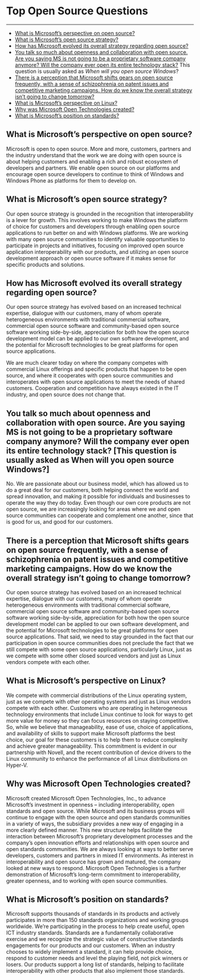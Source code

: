 <properties title="" pageTitle="Top Open Source Questions" description="Answering top questions about Microsoft and Open Source" metaKeywords="Microsoft Open Source" services="" solutions="" documentationCenter="" authors="rginn" videoId="" scriptId="" manager="required" />

<tags ms.service="required" ms.devlang="may be required" ms.topic="article" ms.tgt_pltfrm="may be required" ms.workload="required" ms.date="mm/dd/yyyy" ms.author="Your MSFT alias or your full email address" />

# Top Open Source Questions #

----------

- [What is Microsoft’s perspective on open source?]
- [What is Microsoft’s open source strategy?]
- [How has Microsoft evolved its overall strategy regarding open source?] 
- [You talk so much about openness and collaboration with open source. Are you saying MS is not going to be a proprietary software company anymore? Will the company ever open its entire technology stack?] This question is usually asked as *When will you open source Windows*?
- [There is a perception that Microsoft shifts gears on open source frequently, with a sense of schizophrenia on patent issues and competitive marketing campaigns. How do we know the overall strategy isn’t going to change tomorrow?] 
- [What is Microsoft’s perspective on Linux?]
- [Why was Microsoft Open Technologies created?]
- [What is Microsoft’s position on standards?]
 


## What is Microsoft’s perspective on open source? ##

 
Microsoft is open to open source. More and more, customers, partners and the industry understand that the work we are doing with open source is about helping customers and enabling a rich and robust ecosystem of developers and partners. We enable open source on our platforms and encourage open source developers to continue to think of Windows and Windows Phone as platforms for them to develop on. 

## What is Microsoft’s open source strategy? ##

Our open source strategy is grounded in the recognition that interoperability is a lever for growth. This involves working to make Windows the platform of choice for customers and developers through enabling open source applications to run better on and with Windows platforms. We are working with many open source communities to identify valuable opportunities to participate in projects and initiatives, focusing on improved open source application interoperability with our products, and utilizing an open source development approach or open source software if it makes sense for specific products and solutions.

## How has Microsoft evolved its overall strategy regarding open source? ##

Our open source strategy has evolved based on an increased technical expertise, dialogue with our customers, many of whom operate heterogeneous environments with traditional commercial software, commercial open source software and community-based open source software working side-by-side, appreciation for both how the open source development model can be applied to our own software development, and the potential for Microsoft technologies to be great platforms for open source applications. 

We are much clearer today on where the company competes with commercial Linux offerings and specific products that happen to be open source, and where it cooperates with open source communities and interoperates with open source applications to meet the needs of shared customers. Cooperation and competition have always existed in the IT industry, and open source does not change that.

## You talk so much about openness and collaboration with open source. Are you saying MS is not going to be a proprietary software company anymore? Will the company ever open its entire technology stack?  [This question is usually asked as When will you open source Windows?] ##

No. We are passionate about our business model, which has allowed us to do a great deal for our customers, both helping connect the world and spread innovation, and making it possible for individuals and businesses to operate the way they do today.  Even though our own core products are not open source, we are increasingly looking for areas where we and open source communities can cooperate and complement one another, since that is good for us, and good for our customers.

## There is a perception that Microsoft shifts gears on open source frequently, with a sense of schizophrenia on patent issues and competitive marketing campaigns. How do we know the overall strategy isn’t going to change tomorrow? ##

Our open source strategy has evolved based on an increased technical expertise, dialogue with our customers, many of whom operate heterogeneous environments with traditional commercial software, commercial open source software and community-based open source software working side-by-side, appreciation for both how the open source development model can be applied to our own software development, and the potential for Microsoft technologies to be great platforms for open source applications. That said, we need to stay grounded in the fact that our participation in open source communities does not preclude the fact that we still compete with some open source applications, particularly Linux, just as we compete with some other closed sourced vendors and just as Linux vendors compete with each other. 

## What is Microsoft’s perspective on Linux? ##
We compete with commercial distributions of the Linux operating system, just as we compete with other operating systems and just as Linux vendors compete with each other. Customers who are operating in heterogeneous technology environments that include Linux continue to look for ways to get more value for money so they can focus resources on staying competitive. So, while we believe that manageability, ease of use, choice of applications, and availability of skills to support make Microsoft platforms the best choice, our goal for these customers is to help them to reduce complexity and achieve greater manageability. This commitment is evident in our partnership with Novell, and the recent contribution of device drivers to the Linux community to enhance the performance of all Linux distributions on Hyper-V. 

## Why was Microsoft Open Technologies created? ##
Microsoft created Microsoft Open Technologies, Inc., to advance Microsoft’s investment in openness – including interoperability, open standards and open source.  While Microsoft and its business groups will continue to engage with the open source and open standards communities in a variety of ways, the subsidiary provides a new way of engaging in a more clearly defined manner. This new structure helps facilitate the interaction between Microsoft’s proprietary development processes and the company’s open innovation efforts and relationships with open source and open standards communities. We are always looking at ways to better serve developers, customers and partners in mixed IT environments. As interest in interoperability and open source has grown and matured, the company looked at new ways to respond. Microsoft Open Technologies is a further demonstration of Microsoft’s long-term commitment to interoperability, greater openness, and to working with open source communities. 

## What is Microsoft’s position on standards? ##
Microsoft supports thousands of standards in its products and actively participates in more than 150 standards organizations and working groups worldwide. We’re participating in the process to help create useful, open ICT industry standards. Standards are a fundamentally collaborative exercise and we recognize the strategic value of constructive standards engagements for our products and our customers. When an industry chooses to widely implement a standard, it can help provide choice, respond to customer needs and level the playing field, not pick winners or losers. Our products support a long list of standards, helping to facilitate interoperability with other products that also implement those standards. 


<!--Anchors-->
[What is Microsoft’s perspective on open source?]: #what-is-microsofts-perspective-on-open-source
[What is Microsoft’s open source strategy?]: #what-is-microsofts-open-source-strategy
[How has Microsoft evolved its overall strategy regarding open source?]: #how-has-microsoft-evolved-its-overall-strategy-regarding-open-source
[You talk so much about openness and collaboration with open source. Are you saying MS is not going to be a proprietary software company anymore? Will the company ever open its entire technology stack?]: #you-talk-so-much-about-openness
[There is a perception that Microsoft shifts gears on open source frequently, with a sense of schizophrenia on patent issues and competitive marketing campaigns. How do we know the overall strategy isn’t going to change tomorrow?]: #there-is-a-perception-that-microsoft-shifts-gears-on-open-source-frequently
[What is Microsoft’s perspective on Linux?]: #what-is-microsofts-perspective-on-Linux
[Why was Microsoft Open Technologies created?]: #why-was-microsoft-open-technologies-created
[What is Microsoft’s position on standards?]: #what-is-microsofts-position-on-standards

